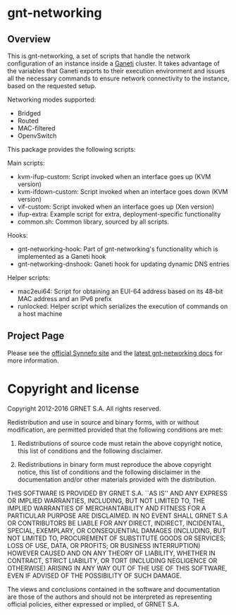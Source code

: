 gnt-networking
===========

Overview
--------

This is gnt-networking, a set of scripts that handle the network configuration of
an instance inside a [Ganeti](http://code.google.com/p/ganeti) cluster.
It takes advantage of the variables that Ganeti exports to their execution
environment and issues all the necessary commands to ensure network
connectivity to the instance, based on the requested setup.

Networking modes supported:
 * Bridged
 * Routed
 * MAC-filtered
 * OpenvSwitch

This package provides the following scripts:

Main scripts:
* kvm-ifup-custom: Script invoked when an interface goes up (KVM version)
* kvm-ifdown-custom: Script invoked when an interface goes down (KVM version)
* vif-custom: Script invoked when an interface goes up (Xen version)
* ifup-extra: Example script for extra, deployment-specific functionality
* common.sh: Common library, sourced by all scripts.

Hooks:
* gnt-networking-hook: Part of gnt-networking's functionality which is
  implemented as a Ganeti hook
* gnt-networking-dnshook: Ganeti hook for updating dynamic DNS entries

Helper scripts:
* mac2eui64: Script for obtaining an EUI-64 address based on its 48-bit
  MAC address and an IPv6 prefix
* runlocked: Helper script which serializes the execution of commands
  on a host machine

Project Page
------------

Please see the [official Synnefo site](http://www.synnefo.org) and the
[latest gnt-networking docs](http://www.synnefo.org/docs/gnt-networking/latest/index.html)
for more information.


Copyright and license
=====================

Copyright 2012-2016 GRNET S.A. All rights reserved.

Redistribution and use in source and binary forms, with or
without modification, are permitted provided that the following
conditions are met:

  1. Redistributions of source code must retain the above
     copyright notice, this list of conditions and the following
     disclaimer.

  2. Redistributions in binary form must reproduce the above
     copyright notice, this list of conditions and the following
     disclaimer in the documentation and/or other materials
     provided with the distribution.

THIS SOFTWARE IS PROVIDED BY GRNET S.A. ``AS IS'' AND ANY EXPRESS
OR IMPLIED WARRANTIES, INCLUDING, BUT NOT LIMITED TO, THE IMPLIED
WARRANTIES OF MERCHANTABILITY AND FITNESS FOR A PARTICULAR
PURPOSE ARE DISCLAIMED. IN NO EVENT SHALL GRNET S.A OR
CONTRIBUTORS BE LIABLE FOR ANY DIRECT, INDIRECT, INCIDENTAL,
SPECIAL, EXEMPLARY, OR CONSEQUENTIAL DAMAGES (INCLUDING, BUT NOT
LIMITED TO, PROCUREMENT OF SUBSTITUTE GOODS OR SERVICES; LOSS OF
USE, DATA, OR PROFITS; OR BUSINESS INTERRUPTION) HOWEVER CAUSED
AND ON ANY THEORY OF LIABILITY, WHETHER IN CONTRACT, STRICT
LIABILITY, OR TORT (INCLUDING NEGLIGENCE OR OTHERWISE) ARISING IN
ANY WAY OUT OF THE USE OF THIS SOFTWARE, EVEN IF ADVISED OF THE
POSSIBILITY OF SUCH DAMAGE.

The views and conclusions contained in the software and
documentation are those of the authors and should not be
interpreted as representing official policies, either expressed
or implied, of GRNET S.A.
